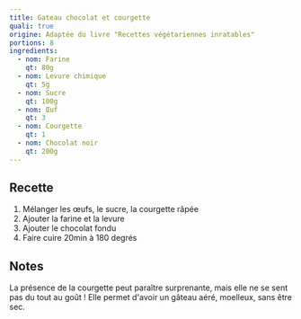 ```yaml
---
title: Gateau chocolat et courgette
quali: true
origine: Adaptée du livre "Recettes végétariennes inratables"
portions: 8
ingredients:
  - nom: Farine
    qt: 80g
  - nom: Levure chimique
    qt: 5g
  - nom: Sucre
    qt: 100g
  - nom: Œuf
    qt: 3
  - nom: Courgette
    qt: 1
  - nom: Chocolat noir
    qt: 200g
---
```


Recette
-------

1. Mélanger les œufs, le sucre, la courgette râpée
2. Ajouter la farine et la levure
3. Ajouter le chocolat fondu
4. Faire cuire 20min à 180 degrés

Notes
-----

La présence de la courgette peut paraître surprenante, mais elle ne se sent pas du tout au goût !
Elle permet d'avoir un gâteau aéré, moelleux, sans être sec.
